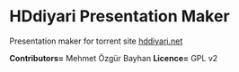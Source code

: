 HDdiyari Presentation Maker
=====================

Presentation maker for torrent site [hddiyari.net][1]

**Contributors=** Mehmet Özgür Bayhan
**Licence=** GPL v2


  [1]: hddiyari.net
